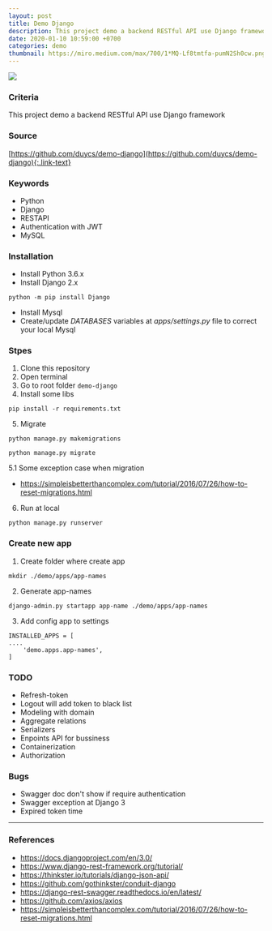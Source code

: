 ```yaml
---
layout: post
title: Demo Django
description: This project demo a backend RESTful API use Django framework.
date: 2020-01-10 10:59:00 +0700
categories: demo
thumbnail: https://miro.medium.com/max/700/1*MQ-Lf8tmtfa-pumN2Sh0cw.png
---
```


![](https://miro.medium.com/max/700/1*MQ-Lf8tmtfa-pumN2Sh0cw.png)

### Criteria
This project demo a backend RESTful API use Django framework

### Source 
[https://github.com/duycs/demo-django](https://github.com/duycs/demo-django){:.link-text}

### Keywords
- Python
- Django
- RESTAPI
- Authentication with JWT
- MySQL

### Installation
- Install Python 3.6.x
- Install Django 2.x
```
python -m pip install Django
```
- Install Mysql
- Create/update *DATABASES* variables at *apps/settings.py* file to correct your local Mysql

### Stpes
1. Clone this repository
2. Open terminal
3. Go to root folder `demo-django`
4. Install some libs
```
pip install -r requirements.txt
```
5. Migrate
```
python manage.py makemigrations
```
```
python manage.py migrate
```
5.1 Some exception case when migration
- https://simpleisbetterthancomplex.com/tutorial/2016/07/26/how-to-reset-migrations.html

6. Run at local
```
python manage.py runserver
```

### Create new app
1. Create folder where create app
```
mkdir ./demo/apps/app-names
```
2. Generate app-names
```
django-admin.py startapp app-name ./demo/apps/app-names
```
3. Add config app to settings
```
INSTALLED_APPS = [
....
    'demo.apps.app-names',
]
```

### TODO
- Refresh-token
- Logout will add token to black list
- Modeling with domain
- Aggregate relations
- Serializers
- Enpoints API for bussiness
- Containerization
- Authorization

### Bugs
- Swagger doc don't show if require authentication
- Swagger exception at Django 3
- Expired token time

---
### References
- https://docs.djangoproject.com/en/3.0/
- https://www.django-rest-framework.org/tutorial/
- https://thinkster.io/tutorials/django-json-api/
- https://github.com/gothinkster/conduit-django
- https://django-rest-swagger.readthedocs.io/en/latest/
- https://github.com/axios/axios
- https://simpleisbetterthancomplex.com/tutorial/2016/07/26/how-to-reset-migrations.html
